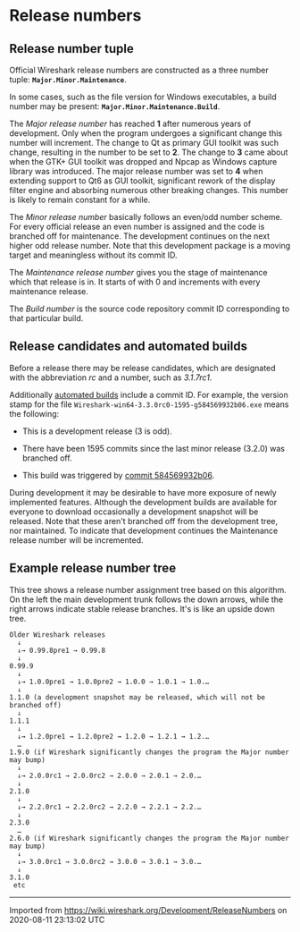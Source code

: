 # Release numbers

## Release number tuple

Official Wireshark release numbers are constructed as a three number tuple: **`Major.Minor.Maintenance`**.

In some cases, such as the file version for Windows executables, a build number may be present: **`Major.Minor.Maintenance.Build`**.

The *Major release number* has reached **1** after numerous years of development. Only when the program undergoes a significant change this number will increment. The change to Qt as primary GUI toolkit was such change, resulting in the number to be set to **2**. The change to **3** came about when the GTK+ GUI toolkit was dropped and Npcap as Windows capture library was introduced. The major release number was set to **4** when extending support to Qt6 as GUI toolkit, significant rework of the display filter engine and absorbing numerous other breaking changes. This number is likely to remain constant for a while.

The *Minor release number* basically follows an even/odd number scheme. For every official release an <span class="u">even</span> number is assigned and the code is branched off for maintenance. The development continues on the next higher <span class="u">odd</span> release number. Note that this development package is a moving target and meaningless without its commit ID.

The *Maintenance release number* gives you the stage of maintenance which that release is in. It starts of with 0 and increments with every maintenance release.

The *Build number* is the source code repository commit ID corresponding to that particular build.

## Release candidates and automated builds

Before a release there may be release candidates, which are designated with the abbreviation *rc* and a number, such as *3.1.7rc1*.

Additionally [automated builds](https://www.wireshark.org/download/automated/) include a commit ID. For example, the version stamp for the file `Wireshark-win64-3.3.0rc0-1595-g584569932b06.exe` means the following:

  - This is a development release (3 is odd).

  - There have been 1595 commits since the last minor release (3.2.0) was branched off.

  - This build was triggered by [commit 584569932b06](https://gitlab.com/wireshark/wireshark/-/commit/584569932b066fb4cc2f2c533743bf5c58c8c076).

During development it may be desirable to have more exposure of newly implemented features. Although the development builds are available for everyone to download occasionally a development snapshot will be released. Note that these aren't branched off from the development tree, nor maintained. To indicate that development continues the Maintenance release number will be incremented.

## Example release number tree

This tree shows a release number assignment tree based on this algorithm. On the left the main development trunk follows the down arrows, while the right arrows indicate stable release branches. It's is like an upside down tree.

    Older Wireshark releases
      ↓
      ↓→ 0.99.8pre1 → 0.99.8
      ↓
    0.99.9
      ↓
      ↓→ 1.0.0pre1 → 1.0.0pre2 → 1.0.0 → 1.0.1 → 1.0.…
      ↓
    1.1.0 (a development snapshot may be released, which will not be branched off)
      ↓
    1.1.1
      ↓
      ↓→ 1.2.0pre1 → 1.2.0pre2 → 1.2.0 → 1.2.1 → 1.2.…
      …
    1.9.0 (if Wireshark significantly changes the program the Major number may bump)
      ↓
      ↓→ 2.0.0rc1 → 2.0.0rc2 → 2.0.0 → 2.0.1 → 2.0.…
      ↓
    2.1.0
      ↓
      ↓→ 2.2.0rc1 → 2.2.0rc2 → 2.2.0 → 2.2.1 → 2.2.…
      ↓
    2.3.0
      …
    2.6.0 (if Wireshark significantly changes the program the Major number may bump)
      ↓
      ↓→ 3.0.0rc1 → 3.0.0rc2 → 3.0.0 → 3.0.1 → 3.0.…
      ↓
    3.1.0
     etc

---

Imported from https://wiki.wireshark.org/Development/ReleaseNumbers on 2020-08-11 23:13:02 UTC
